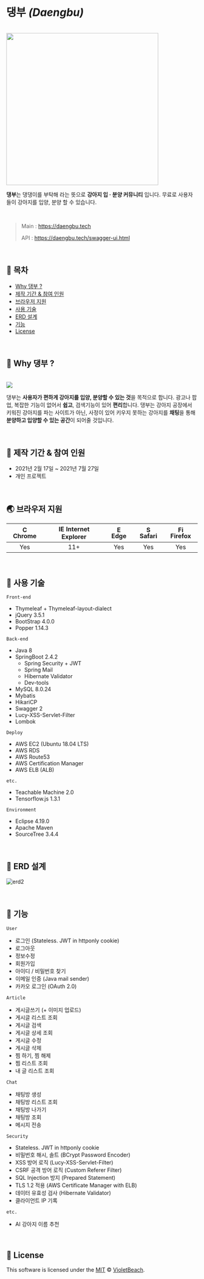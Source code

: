 # 댕부 _(Daengbu)_

<br/>

<img src ="https://user-images.githubusercontent.com/63458653/127138647-f3a56cfe-618f-462a-97a1-822a07ecc15e.png" width="400px"/>

<br/>

**댕부**는 댕댕이를 부탁해 라는 뜻으로 **강아지 입 · 분양 커뮤니티** 입니다.
무료로 사용자들이 강아지를 입양, 분양 할 수 있습니다.

<br/>



> Main : <https://daengbu.tech>
>
> API : <https://daengbu.tech/swagger-ui.html>

<br/>

## 🚩 목차

- [Why 댕부 ?](#-why-댕부-)
- [제작 기간 & 참여 인원](#-제작-기간--참여-인원)
- [브라우저 지원](#-브라우저-지원)
- [사용 기술](#-사용-기술)
- [ERD 설계](#-ERD-설계)
- [기능](#-기능)
- [License](#-license)

<br/>

## 🔧 Why 댕부 ?

<br/>

<img src ="https://user-images.githubusercontent.com/63458653/127138690-8e7f68ff-956b-4ba3-9159-aa235fc7c12d.png">

<br/>

댕부는 **사용자가 편하게 강아지를 입양, 분양할 수 있는 것**을 목적으로 합니다. 광고나 팝업, 복잡한 기능이 없어서 **쉽고**, 검색기능이 있어 **편리**합니다. 댕부는 강아지 공장에서 키워진 강아지를 파는 사이트가 아닌, 사정이 있어 키우지 못하는 강아지를 **채팅**을 통해  **분양하고 입양할 수 있는 공간**이 되어줄 것입니다.

<br/>

## 👷 제작 기간 & 참여 인원

- 2021년 2월 17일 ~ 2021년 7월 27일
- 개인 프로젝트

<br/>

## 🌏 브라우저 지원

| <img src="https://user-images.githubusercontent.com/1215767/34348387-a2e64588-ea4d-11e7-8267-a43365103afe.png" alt="Chrome" width="16px" height="16px" /> Chrome | <img src="https://user-images.githubusercontent.com/1215767/34348590-250b3ca2-ea4f-11e7-9efb-da953359321f.png" alt="IE" width="16px" height="16px" /> Internet Explorer | <img src="https://user-images.githubusercontent.com/1215767/34348380-93e77ae8-ea4d-11e7-8696-9a989ddbbbf5.png" alt="Edge" width="16px" height="16px" /> Edge | <img src="https://user-images.githubusercontent.com/1215767/34348394-a981f892-ea4d-11e7-9156-d128d58386b9.png" alt="Safari" width="16px" height="16px" /> Safari | <img src="https://user-images.githubusercontent.com/1215767/34348383-9e7ed492-ea4d-11e7-910c-03b39d52f496.png" alt="Firefox" width="16px" height="16px" /> Firefox |
| :----------------------------------------------------------: | :----------------------------------------------------------: | :----------------------------------------------------------: | :----------------------------------------------------------: | :----------------------------------------------------------: |
|                             Yes                              |                             11+                              |                             Yes                              |                             Yes                              |                             Yes                              |

<br/>

## 🎨 사용 기술

`Front-end`

- Thymeleaf + Thymeleaf-layout-dialect
- jQuery 3.5.1
- BootStrap 4.0.0
- Popper 1.14.3

`Back-end`

- Java 8
- SpringBoot 2.4.2
  - Spring Security + JWT
  - Spring Mail
  - Hibernate Validator
  - Dev-tools
- MySQL 8.0.24
- Mybatis
- HikariCP
- Swagger 2
- Lucy-XSS-Servlet-Filter
- Lombok

`Deploy`

- AWS EC2 (Ubuntu 18.04 LTS)
- AWS RDS
- AWS Route53
- AWS Certification Manager
- AWS ELB (ALB)

`etc.`

- Teachable Machine 2.0
- Tensorflow.js 1.3.1

`Environment`

- Eclipse 4.19.0
- Apache Maven
- SourceTree 3.4.4

<br/>

## 🧾 ERD 설계

![erd2](https://user-images.githubusercontent.com/63458653/127174920-315f87c6-b9cd-43aa-b2bc-92508e4c2689.png)

<br/>

## 📡 기능

`User`

- 로그인 (Stateless. JWT in httponly cookie)
- 로그아웃
- 정보수정
- 회원가입
- 아이디 / 비밀번호 찾기
- 이메일 인증 (Java mail sender)
- 카카오 로그인 (OAuth 2.0)

`Article`

- 게시글쓰기 (+ 이미지 업로드)
- 게시글  리스트 조회
- 게시글 검색
- 게시글 상세 조회
- 게시글 수정
- 게시글 삭제
- 찜 하기, 찜 해제
- 찜 리스트 조회
- 내 글 리스트 조회

`Chat`

- 채팅방 생성
- 채팅방 리스트 조회
- 채팅방 나가기
- 채팅방 조회
- 메시지 전송

`Security`

- Stateless. JWT in httponly cookie
- 비밀번호 해시, 솔트 (BCrypt Password Encoder)
- XSS 방어 로직 (Lucy-XSS-Servlet-Filter)
- CSRF 공격 방어 로직 (Custom Referer Filter)
- SQL Injection 방지 (Prepared Statement)
- TLS 1.2 적용 (AWS Certificate Manager with ELB)
- 데이터 유효성 검사 (Hibernate Validator)
- 클라이언트 IP 기록

`etc.`

- AI 강아지 이름 추천

<br/>

## 📜 License

This software is licensed under the [MIT](https://github.com/VioletBeach/Daengbu/blob/master/LICENSE) © [VioletBeach](https://github.com/VioletBeach).